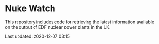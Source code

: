 # Nuke Watch

This repository includes code for retrieving the latest information available on the output of EDF nuclear power plants in the UK.

Last updated: 2020-12-07 03:15
